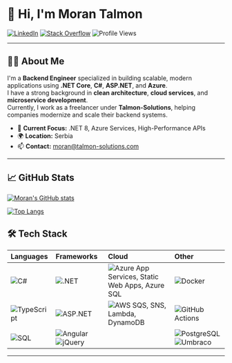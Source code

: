 # 👋 Hi, I'm Moran Talmon

[![LinkedIn](https://img.shields.io/badge/LinkedIn-blue?style=flat-square&logo=linkedin&link=https://www.linkedin.com/in/moranmono)](https://www.linkedin.com/in/moranmono)
[![Stack Overflow](https://img.shields.io/badge/StackOverflow-FE7A16?style=flat-square&logo=stack-overflow&link=https://stackoverflow.com/users/610243)](https://stackoverflow.com/users/610243)
![Profile Views](https://komarev.com/ghpvc/?username=moranmono&color=blueviolet)

---

## 🧑‍💻 About Me

I'm a **Backend Engineer** specialized in building scalable, modern applications using **.NET Core**, **C#**, **ASP.NET**, and **Azure**.  
I have a strong background in **clean architecture**, **cloud services**, and **microservice development**.  
Currently, I work as a freelancer under **Talmon-Solutions**, helping companies modernize and scale their backend systems.

- 🔭 **Current Focus:** .NET 8, Azure Services, High-Performance APIs
- 🌍 **Location:** Serbia
- 📫 **Contact:** moran@talmon-solutions.com

---

## 📈 GitHub Stats

[![Moran's GitHub stats](https://github-readme-stats.vercel.app/api?username=moranmono&show_icons=true&theme=default)](https://github.com/anuraghazra/github-readme-stats)

[![Top Langs](https://github-readme-stats.vercel.app/api/top-langs/?username=moranmono&layout=compact&theme=default)](https://github.com/anuraghazra/github-readme-stats)

## 🛠️ Tech Stack

| Languages        | Frameworks            | Cloud                             | Other                         |
| :--------------- | :-------------------- | :------------------------------- | :---------------------------- |
| ![C#](https://img.shields.io/badge/C%23-239120?style=flat-square&logo=c-sharp&logoColor=white) | ![.NET](https://img.shields.io/badge/.NET-512BD4?style=flat-square&logo=dotnet&logoColor=white) | ![Azure](https://img.shields.io/badge/Azure-0078D4?style=flat-square&logo=microsoftazure&logoColor=white) App Services, Static Web Apps, Azure SQL | ![Docker](https://img.shields.io/badge/Docker-2496ED?style=flat-square&logo=docker&logoColor=white) |
| ![TypeScript](https://img.shields.io/badge/TypeScript-3178C6?style=flat-square&logo=typescript&logoColor=white) | ![ASP.NET](https://img.shields.io/badge/ASP.NET-512BD4?style=flat-square&logo=dotnet&logoColor=white) | ![AWS](https://img.shields.io/badge/AWS-FF9900?style=flat-square&logo=amazonaws&logoColor=white) SQS, SNS, Lambda, DynamoDB | ![GitHub Actions](https://img.shields.io/badge/GitHub%20Actions-2088FF?style=flat-square&logo=githubactions&logoColor=white) |
| ![SQL](https://img.shields.io/badge/SQL-CC2927?style=flat-square&logo=databricks&logoColor=white) | ![Angular](https://img.shields.io/badge/Angular-DD0031?style=flat-square&logo=angular&logoColor=white) ![jQuery](https://img.shields.io/badge/jQuery-0769AD?style=flat-square&logo=jquery&logoColor=white) |  | ![PostgreSQL](https://img.shields.io/badge/PostgreSQL-4169E1?style=flat-square&logo=postgresql&logoColor=white) ![Umbraco](https://img.shields.io/badge/Umbraco-3544B1?style=flat-square&logo=umbraco&logoColor=white) |

---
